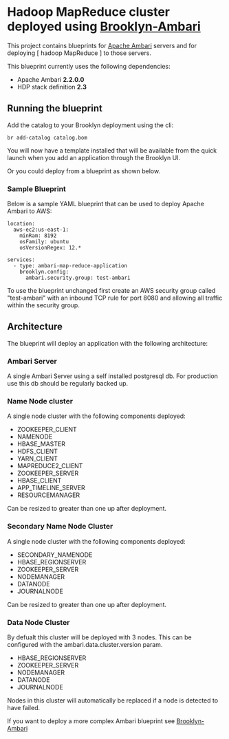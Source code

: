 Hadoop MapReduce cluster deployed using [ Brooklyn-Ambari ](https://github.com/brooklyncentral/brooklyn-ambari)
===

This project contains blueprints for [Apache Ambari](https://ambari.apache.org) servers and for deploying
[ hadoop MapReduce ] to those servers.


This blueprint currently uses the following dependencies:

- Apache Ambari **2.2.0.0**
- HDP stack definition **2.3**

## Running the blueprint

Add the catalog to your Brooklyn deployment using the cli:

    br add-catalog catalog.bom

You will now have a template installed that will be available from the quick launch
when you add an application through the Brooklyn UI.

Or you could deploy from a blueprint as shown below.

### Sample Blueprint

Below is a sample YAML blueprint that can be used to deploy Apache Ambari
to AWS:
 
    location:
      aws-ec2:us-east-1:
        minRam: 8192
        osFamily: ubuntu
        osVersionRegex: 12.*

    services:
      - type: ambari-map-reduce-application
        brooklyn.config:
          ambari.security.group: test-ambari

To use the blueprint unchanged first create an AWS security group called "test-ambari" with
an inbound TCP rule for port 8080 and allowing all traffic within the security group.

## Architecture

The blueprint will deploy an application with the following architecture:

### Ambari Server

A single Ambari Server using a self installed postgresql db.  For production use this db should
be regularly backed up.

### Name Node cluster

A single node cluster with the following components deployed:

- ZOOKEEPER_CLIENT
- NAMENODE
- HBASE_MASTER
- HDFS_CLIENT
- YARN_CLIENT
- MAPREDUCE2_CLIENT
- ZOOKEEPER_SERVER
- HBASE_CLIENT
- APP_TIMELINE_SERVER
- RESOURCEMANAGER

Can be resized to greater than one up after deployment.

### Secondary Name Node Cluster

A single node cluster with the following components deployed:

- SECONDARY_NAMENODE
- HBASE_REGIONSERVER
- ZOOKEEPER_SERVER
- NODEMANAGER
- DATANODE
- JOURNALNODE

Can be resized to greater than one up after deployment.

### Data Node Cluster

By defualt this cluster will be deployed with 3 nodes.  This can be configured with the
ambari.data.cluster.version param.

- HBASE_REGIONSERVER
- ZOOKEEPER_SERVER
- NODEMANAGER
- DATANODE
- JOURNALNODE

Nodes in this cluster will automatically be replaced if a node is detected to have failed.

If you want to deploy a more complex Ambari blueprint see [ Brooklyn-Ambari ](https://github.com/brooklyncentral/brooklyn-ambari)
